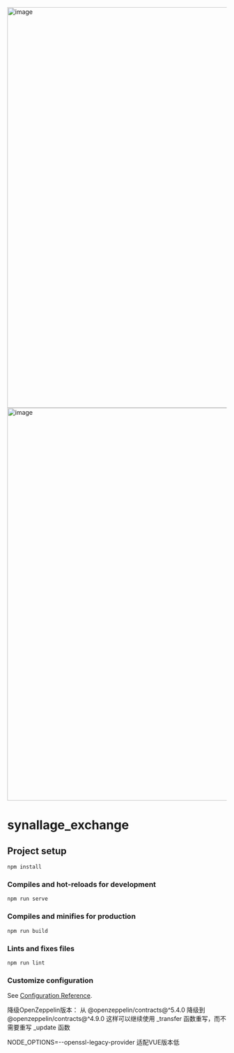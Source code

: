 <img width="581" height="918" alt="image" src="https://github.com/user-attachments/assets/c595f1ca-3c41-4224-a069-e3fec34c2f02" />

<img width="1910" height="900" alt="image" src="https://github.com/user-attachments/assets/ed99ede6-a34a-41ed-b2b6-fce9d2ceada3" />


# synallage_exchange

## Project setup
```
npm install
```

### Compiles and hot-reloads for development
```
npm run serve
```

### Compiles and minifies for production
```
npm run build
```

### Lints and fixes files
```
npm run lint
```

### Customize configuration
See [Configuration Reference](https://cli.vuejs.org/config/).


降级OpenZeppelin版本：
从 @openzeppelin/contracts@^5.4.0 降级到 @openzeppelin/contracts@^4.9.0
这样可以继续使用 _transfer 函数重写，而不需要重写 _update 函数


NODE_OPTIONS=--openssl-legacy-provider
适配VUE版本低
